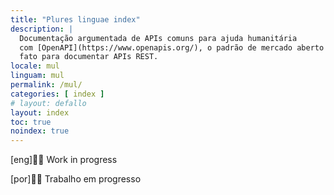 ```yaml
---
title: "Plures linguae index"
description: |
  Documentação argumentada de APIs comuns para ajuda humanitária
  com [OpenAPI](https://www.openapis.org/), o padrão de mercado aberto de
  fato para documentar APIs REST.
locale: mul
linguam: mul
permalink: /mul/
categories: [ index ]
# layout: defallo
layout: index
toc: true
noindex: true
---
```


<div class="alert alert-danger" role="alert">
  <p lang="eng">[eng]👷🏽 Work in progress</p>
  <p lang="pt">[por]👷🏽 Trabalho em progresso</p>
</div>

<!--

<h2>TODO</h2>
<p>https://en.wikipedia.org/wiki/Hreflang</p>
<p>https://www.semrush.com/blog/the-most-common-hreflang-mistakes-infographic/</p>
<section>
  <h2>API</h2>
  {% for api in site.data.api %}
    <article>
      <h3>{{ api.title }}</h3>
      <pre>
        {{ api | jsonify }}
      </pre>
    </article>
  {% endfor %}
</section>
-->
